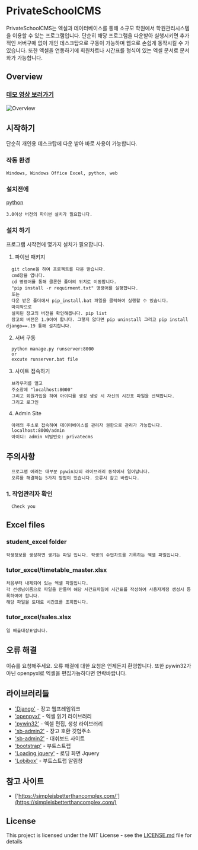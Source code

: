 # PrivateSchoolCMS
PrivateSchoolCMS는 엑설과 데이터베이스를 통해 소규모 학원에서 학원관리시스템을 이용할 수 있는 프로그램입니다. 단순히 해당 프로그램을 다운받아 실행시키면 추가적인 서버구매 없이 개인 데스크탑으로 구동이 가능하며 웹으로 손쉽게 동작시킬 수 가 있습니다. 또한 엑셀을 연동하기에 회원차트나 시간표를 형식이 있는 엑셀 문서로 문서화가 가능합니다.
## Overview

### [데모 영상 보러가기](https://www.youtube.com/watch?v=S06boWP3hNE&feature=youtu.be)

![Overview](https://www.youtube.com/watch?v=S06boWP3hNE&feature=youtu.be)

## 시작하기  
단순히 개인용 데스크탑에 다운 받아 바로 사용이 가능합니다.
###   작동 환경
```
Windows, Windows Office Excel, python, web   
```
### 설치전에
[python](https://www.python.org/downloads/)   
```
3.0이상 버전의 파이썬 설치가 필요합니다.
```
### 설치 하기

프로그램 시작전에 몇가지 설치가 필요합니다.

1. 파이썬 패키지
```
  git clone을 하여 프로젝트를 다운 받습니다. 
  cmd창을 엽니다.
  cd 명령어를 통해 클론한 폴더의 위치로 이동합니다.
  "pip install -r requirment.txt" 명령어를 실행합니다.
  또는
  다운 받은 폴더에서 pip_install.bat 파일을 클릭하여 실행할 수 있습니다.
  마지막으로 
  설치된 장고의 버전을 확인해봅니다. pip list
  장고의 버전은 1.9이여 합니다. 그렇지 않다면 pip uninstall 그리고 pip install django==.19 통해 설치합니다.
  ```      
2. 서버 구동
```
  python manage.py runserver:8000
  or
  excute runserver.bat file
  ``` 
3. 사이트 접속하기
```
  브라우저를 열고
  주소창에 "localhost:8000"
  그리고 회원가입을 하여 아이디를 생성 생성 시 자신의 시간표 파일을 선택합니다.
  그리고 로그인
  ```
4. Admin Site
```
  아래의 주소로 접속하여 데이터베이스를 관리자 권한으로 관리가 가능합니다.
  localhost:8000/admin
  아이디: admin 비밀번호: privatecms
  ```     

## 주의사항
```
  프로그램 에러는 대부분 pywin32의 라이브러리 동작에서 일어납니다.
  오류를 해결하는 5가지 방법이 있습니다. 오류시 참고 바랍니다.
  ``` 
  ### 1. 작업관리자 확인
```
  Check you
  ``` 
## Excel files
### student_excel folder
```
학생정보를 생성하면 생기는 파일 입니다. 학생의 수업차트를 기록하는 엑셀 파일입니다.
```
### tutor_excel/timetable_master.xlsx
```
처음부터 내제되어 있는 엑셀 파일입니다.
각 선생님이름으로 파일을 만들며 해당 시간표파일에 시간표를 작성하여 사용자계정 생성시 등록하여야 합니다.
해당 파일을 토대로 시간표를 조회합니다.
```
### tutor_excel/sales.xlsx
```
일 매출대장표입니다.
```
## 오류 해결 
이슈를 요청해주세요. 오류 해결에 대한 요청은 언제든지 환영합니다. 또한
pywin32가 아닌 openpyxl로 엑셀을 편집가능하다면 연락바랍니다. 

## 라이브러리들
* ['Django'](https://www.djangoproject.com/) - 장고 웹프레임워크
* ['openpyxl'](https://openpyxl.readthedocs.io/en/stable/) - 엑셀 읽기 라이브러리
* ['pywin32'](https://pypi.org/project/pywin32/) - 엑셀 편집, 생성 라이브러리
* ['sb-admin2'](https://github.com/code-geek/sbadmin-django) - 장고 호환 깃헙주소
* ['sb-admin2'](https://startbootstrap.com/template-overviews/sb-admin-2/) - 대쉬보드 사이트
* ['bootstrap'](http://getbootstrap.com/) - 부트스트랩
* ['Loading jquery'](https://www.jqueryscript.net/loading/jQuery-Plugin-To-Handle-CSS3-Powered-Spinners-Loaders-Loading-js.html) - 로딩 화면 Jquery
* ['Lobibox'](http://lobianijs.com/site/lobibox) - 부트스트랩 알림창 

## 참고 사이트 
* ['https://simpleisbetterthancomplex.com/'](https://simpleisbetterthancomplex.com/)

## License

This project is licensed under the MIT License - see the [LICENSE.md](LICENSE.md) file for details
